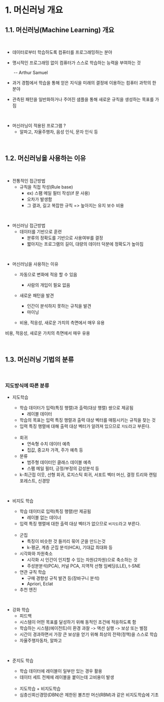# 1. 머신러닝 개요

## 1.1. 머신러닝(Machine Learning) 개요

<br/>

- 데이터로부터 학습하도록 컴퓨터를 프로그래밍하는 분야

- 명시적인 프로그래밍 없이 컴퓨터가 스스로 학습하는 능력을 부여하는 것 

  ​	-- Arthur Samuel

- 과거 경험에서 학습을 통해 얻은 지식을 미래의 결정에 이용하는 컴퓨터 과학의 한 분야

- 관측된 패턴을 일반화하거나 주어진 샘플을 통해 새로운 규칙을 생성하는 목표를 가짐



<br/>

- 머신러닝이 적용된 프로그램 ?
  - 알파고, 자율주행차, 음성 인식, 문자 인식 등



<br/>

## 1.2. 머신러닝을 사용하는 이유

<br/>

- 전통적인 접근방법
  - 규칙을 직접 작성(Rule base)
    - ex) 스팸 메일 필터 작성(if 문 사용)
    - 오차가 발생함
    - 그 결과, 길고 복잡한 규칙 => 높아지는 유지 보수 비용

<br/>

- 머신러닝 접근방법
  - 데이터를 기반으로 훈련
    - 분류의 정확도를 기반으로 사용여부를 결정
    - 짧아지는 프로그램의 길이, 대량의 데이터 덕분에 정확도가 높아짐



<br/>

- 머신러닝을 사용하는 이유

  - 자동으로 변화에 적응 할 수 있음
    - 사람의 개입이 필요 없음
  - 새로운 패턴을 발견
    - 인간이 분석하지 못하는 규칙을 발견
    - 마이닝

  - 비용, 적응성, 새로운 가치의 측면에서 매우 유용



비용, 적응성, 새로운 가치의 측면에서 매우 유용



<br/>

## 1.3. 머신러닝 기법의 분류

<br/>

### 지도방식에 따른 분류

- 지도학습

  - 학습 데이터가 입력(특징 행렬)과 출력(대상 행렬) 쌍으로 제공됨
    - 레이블 데이터
  - 학습의 목표는 입력 특징 행렬과 출력 대상 벡터를 매핑시키는 규칙을 찾는 것
  - 입력 특징 행렬에 대해 출력 대상 벡터가 알려져 있으므로 `지도`라고 부른다.

  <br/>

  - 회귀
    - 연속형 수치 데이터 예측
    - 집값, 중고차 가격, 주가 예측 등
  - 분류
    - 범주형 데이터인 클래스 데이블 예측
    - 스팸 메일 필터, 긍정/부정의 감성분석 등
  - k-최근접 이웃, 선형 회귀, 로지스틱 회귀, 서포트 벡터 머신, 결정 트리와 랜텀포레스트, 신경망



<br/>

- 비지도 학습

  - 학습 데이터로 입력(특징 행렬)만 제공됨
    - 레이블 없는 데이너
  - 입력 특징 행렬에 대한 출력 대상 벡터가 없으므로 `비지도`라고 부른다.

  <br/>

  - 군집
    - 특징이 비슷한 것 들끼리 묶어 군을 만드는것
    - k-평균, 계층 군집 분석(HCA), 기대값 최대화 등
  - 시각화와 차원축소
    - 시각화 시 인간이 인지할 수 있는 차원(2차원)으로 축소하는 것
    - 주성분분석(PCA), 커널 PCA, 지역적 선형 임베딩(LLE), t-SNE
  - 연관 규칙 학습
    - 구매 경향성 규칙 발견 등(장바구니 분석)
    - Apriori, Eclat
  - 추천 엔진



<br/>

- 강화 학습
  - 피드백
  - 시스템이 어떤 목표를 달성하기 위해 동적인 조건에 적응하도록 함
  - 학습하는 시스템(에이전트)이 환경 과찰 -> 액션 실행 -> 보상 또는 벌점
  - 시간이 경과하면서 가장 큰 보상을 얻기 위해 최상의 전략(정책)을 스스로 학습
  - 자율주행자동차, 알파고



<br/>

- 준지도 학습

  - 학습 데이터에 레이블이 일부만 있는 경우 활용
  - 데이터 세트 전체에 레이블을 붙이는데 고비용이 발생

  <br/>

  - 지도학습 + 비지도학습
  - 심층신회신경망(DBN)은 제한된 볼츠만 머신(RBM)과 같은 비지도학습에 기초



<br/>



